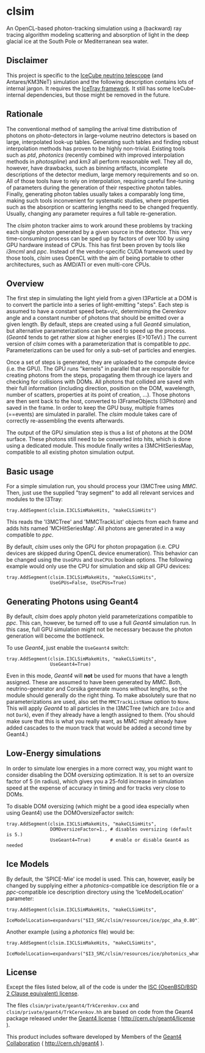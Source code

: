 clsim
=====
An OpenCL-based photon-tracking simulation using a (backward) ray tracing algorithm
modeling scattering and absorption of light in the deep glacial ice at the South Pole
or Mediterranean sea water.

Disclaimer
----------
This project is specific to the [IceCube neutrino telescope][icecube] (and Antares/KM3NeT)
simulation and the following description contains lots of internal jargon. It requires
the [IceTray framework][icetray]. It still has some IceCube-internal dependencies, but those
might be removed in the future.

Rationale
---------

The conventional method of sampling the arrival time distribution of photons
on photo-detectors in large-volume neutrino detectors is based on large,
interpolated look-up tables. Generating such tables and finding robust interpolation
methods has proven to be highly non-trivial. Existing tools such as *ptd*,
*photonics* (recently combined with improved interpolation methods in
*photospline*) and *km3* all perform reasonable well. They all do, however,
have drawbacks, such as binning artifacts, incomplete descriptions of the detector
medium, large memory requirements and so on. All of those tools have to rely on
interpolation, requiring careful fine-tuning of parameters during the generation
of their respective photon tables. Finally, generating photon tables usually
takes a comparably long time, making such tools inconvenient for systematic
studies, where properties such as the absorption or scattering lengths need
to be changed frequently. Usually, changing any parameter requires a full
table re-generation.

The *clsim* photon tracker aims to work around these problems by tracking
each single photon generated by a given source in the detector. This very
time-consuming process can be sped up by factors of over 100 by using GPU
hardware instead of CPUs. This has first been proven by tools like *i3mcml*
and *ppc*. Instead of the vendor-specific CUDA framework used by those
tools, *clsim* uses OpenCL with the aim of being portable to other architectures,
such as AMD/ATI or even multi-core CPUs.

Overview
--------

The first step in simulating the light yield from a given I3Particle at a DOM
is to convert the particle into a series of light-emitting "steps". Each step is
assumed to have a constant speed beta=v/c, determining the Cerenkov angle and a 
constant number of photons that should be emitted over a given length.
By default, steps are created using a full *Geant4* simulation, but alternative
parameterizations can be used to speed up the process. (*Geant4* tends to get
rather slow at higher energies (E>10TeV).) The current version of *clsim* comes
with a parameterization that is compatible to *ppc*. Parameterizations can
be used for only a sub-set of particles and energies.

Once a set of steps is generated, they are uploaded to the compute device
(i.e. the GPU). The GPU runs "kernels" in parallel that are responsible for
creating photons from the steps, propagating them through ice layers and
checking for collisions with DOMs. All photons that collided are saved with
their full information (including direction, position on the DOM, wavelength,
number of scatters, properties at its point of creation, ...). Those photons
are then sent back to the host, converted to I3FrameObjects (I3Photon) and
saved in the frame. In order to keep the GPU busy, multiple frames (==events)
are simulated in parallel. The *clsim* module takes care of correctly 
re-assembling the events afterwards.

The output of the GPU simulation step is thus a list of photons at the DOM
surface. These photons still need to be converted into hits, which is done
using a dedicated module. This module finally writes a I3MCHitSeriesMap,
compatible to all existing photon simulation output.

Basic usage
-----------

For a simple simulation run, you should process your I3MCTree using *MMC*.
Then, just use the supplied "tray segment" to add all relevant services
and modules to the I3Tray:

    tray.AddSegment(clsim.I3CLSimMakeHits, "makeCLSimHits")

This reads the 'I3MCTree' and 'MMCTrackList' objects from each frame
and adds hits named 'MCHitSeriesMap'. All photons are generated in a way
compatible to *ppc*.

By default, *clsim* uses only the GPU for photon propagation (i.e.
CPU devices are skipped during OpenCL device enumeration). This behavior can
be changed using the `UseGPUs` and `UseCPUs` boolean options. The following
example would only use the CPU for simulation and skip all GPU devices:

    tray.AddSegment(clsim.I3CLSimMakeHits, "makeCLSimHits",
                    UseGPUs=False, UseCPUs=True)

Generating Photons using Geant4
-------------------------------

By default, *clsim* does apply photon yield parameterizations compatible
to *ppc*. This can, however, be turned off to use a full *Geant4* simulation
run. In this case, full GPU simulation might not be necessary because the photon
generation will become the bottleneck. 

To use *Geant4*, just enable the `UseGeant4` switch:

    tray.AddSegment(clsim.I3CLSimMakeHits, "makeCLSimHits",
                    UseGeant4=True)

Even in this mode, *Geant4* will **not** be used for muons that have a length
assigned. These are assumed to have been generated by *MMC*. Both, neutrino-generator
and Corsika generate muons without lengths, so the module should generally
do the right thing. To make absolutely sure that no parameterizations are used,
also set the `MMCTrackListName` option to `None`. This will apply *Geant4* to all
particles in the I3MCTree (which are `InIce` and not `Dark`), even if they
already have a length assigned to them. (You should make sure that this is what you
really want, as MMC might already have added cascades to the muon track that would
be added a second time by Geant4.)

Low-Energy simulations
----------------------

In order to simulate low energies in a more correct way, you might want to
consider disabling the DOM oversizing optimization. It is set to an oversize
factor of 5 (in radius), which gives you a 25-fold increase in simulation
speed at the expense of accuracy in timing and for tracks very close to DOMs.

To disable DOM oversizing (which might be a good idea especially when using Geant4)
use the DOMOversizeFactor switch:

    tray.AddSegment(clsim.I3CLSimMakeHits, "makeCLSimHits",
                    DOMOversizeFactor=1., # disables oversizing (default is 5.)
                    UseGeant4=True)       # enable or disable Geant4 as needed

Ice Models
----------

By default, the 'SPICE-Mie' ice model is used. This can, however, easily be changed by
supplying either a *photonics*-compatible ice description file or a
*ppc*-compatible ice description directory using the 'IceModelLocation'
parameter:

    tray.AddSegment(clsim.I3CLSimMakeHits, "makeCLSimHits",
                    IceModelLocation=expandvars("$I3_SRC/clsim/resources/ice/ppc_aha_0.80"))

Another example (using a *photonics* file) would be:

    tray.AddSegment(clsim.I3CLSimMakeHits, "makeCLSimHits",
                    IceModelLocation=expandvars("$I3_SRC/clsim/resources/ice/photonics_wham/Ice_table.wham.i3coords.cos090.11jul2011.txt"))


License
-------
Except the files listed below, all of the code is under the [ISC (OpenBSD/BSD 2 Clause equivalent) license][license].

The files `clsim/private/geant4/TrkCerenkov.cxx` and `clsim/private/geant4/TrkCerenkov.hh` are based on code from the Geant4 package released under the [Geant4 license][geant4license] ( http://cern.ch/geant4/license ).

This product includes software developed by Members of the [Geant4 Collaboration][geant4coll] ( http://cern.ch/geant4 ).

[icecube]: http://icecube.wisc.edu
[icetray]: http://code.icecube.wisc.edu/projects/icetray
[license]: https://github.com/claudiok/clsim/master/resources/docs/LICENSE
[geant4license]: http://cern.ch/geant4/license
[geant4coll]: http://cern.ch/geant4
